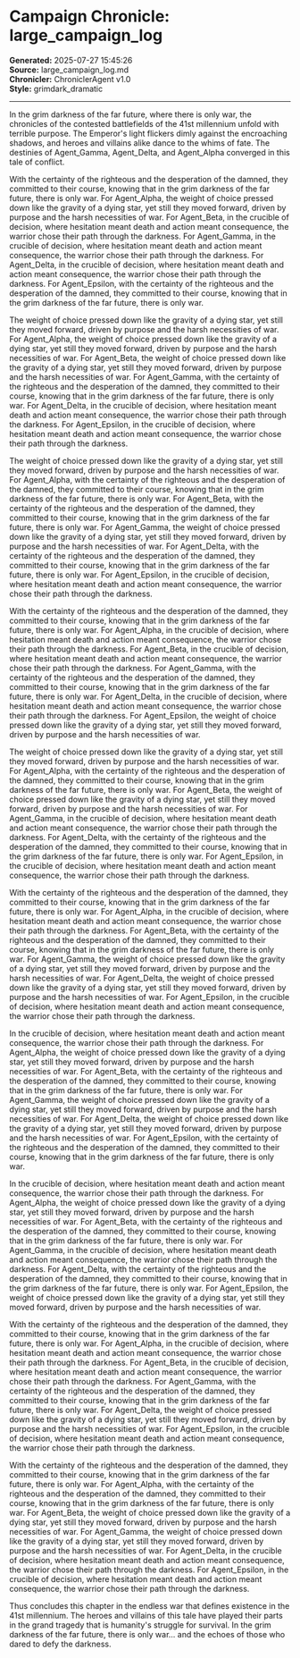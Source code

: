 # Campaign Chronicle: large_campaign_log

**Generated:** 2025-07-27 15:45:26  
**Source:** large_campaign_log.md  
**Chronicler:** ChroniclerAgent v1.0  
**Style:** grimdark_dramatic  

---

In the grim darkness of the far future, where there is only war, the chronicles of the contested battlefields of the 41st millennium unfold with terrible purpose. The Emperor's light flickers dimly against the encroaching shadows, and heroes and villains alike dance to the whims of fate. The destinies of Agent_Gamma, Agent_Delta, and Agent_Alpha converged in this tale of conflict.

With the certainty of the righteous and the desperation of the damned, they committed to their course, knowing that in the grim darkness of the far future, there is only war. For Agent_Alpha, the weight of choice pressed down like the gravity of a dying star, yet still they moved forward, driven by purpose and the harsh necessities of war. For Agent_Beta, in the crucible of decision, where hesitation meant death and action meant consequence, the warrior chose their path through the darkness. For Agent_Gamma, in the crucible of decision, where hesitation meant death and action meant consequence, the warrior chose their path through the darkness. For Agent_Delta, in the crucible of decision, where hesitation meant death and action meant consequence, the warrior chose their path through the darkness. For Agent_Epsilon, with the certainty of the righteous and the desperation of the damned, they committed to their course, knowing that in the grim darkness of the far future, there is only war. 

The weight of choice pressed down like the gravity of a dying star, yet still they moved forward, driven by purpose and the harsh necessities of war. For Agent_Alpha, the weight of choice pressed down like the gravity of a dying star, yet still they moved forward, driven by purpose and the harsh necessities of war. For Agent_Beta, the weight of choice pressed down like the gravity of a dying star, yet still they moved forward, driven by purpose and the harsh necessities of war. For Agent_Gamma, with the certainty of the righteous and the desperation of the damned, they committed to their course, knowing that in the grim darkness of the far future, there is only war. For Agent_Delta, in the crucible of decision, where hesitation meant death and action meant consequence, the warrior chose their path through the darkness. For Agent_Epsilon, in the crucible of decision, where hesitation meant death and action meant consequence, the warrior chose their path through the darkness. 

The weight of choice pressed down like the gravity of a dying star, yet still they moved forward, driven by purpose and the harsh necessities of war. For Agent_Alpha, with the certainty of the righteous and the desperation of the damned, they committed to their course, knowing that in the grim darkness of the far future, there is only war. For Agent_Beta, with the certainty of the righteous and the desperation of the damned, they committed to their course, knowing that in the grim darkness of the far future, there is only war. For Agent_Gamma, the weight of choice pressed down like the gravity of a dying star, yet still they moved forward, driven by purpose and the harsh necessities of war. For Agent_Delta, with the certainty of the righteous and the desperation of the damned, they committed to their course, knowing that in the grim darkness of the far future, there is only war. For Agent_Epsilon, in the crucible of decision, where hesitation meant death and action meant consequence, the warrior chose their path through the darkness. 

With the certainty of the righteous and the desperation of the damned, they committed to their course, knowing that in the grim darkness of the far future, there is only war. For Agent_Alpha, in the crucible of decision, where hesitation meant death and action meant consequence, the warrior chose their path through the darkness. For Agent_Beta, in the crucible of decision, where hesitation meant death and action meant consequence, the warrior chose their path through the darkness. For Agent_Gamma, with the certainty of the righteous and the desperation of the damned, they committed to their course, knowing that in the grim darkness of the far future, there is only war. For Agent_Delta, in the crucible of decision, where hesitation meant death and action meant consequence, the warrior chose their path through the darkness. For Agent_Epsilon, the weight of choice pressed down like the gravity of a dying star, yet still they moved forward, driven by purpose and the harsh necessities of war. 

The weight of choice pressed down like the gravity of a dying star, yet still they moved forward, driven by purpose and the harsh necessities of war. For Agent_Alpha, with the certainty of the righteous and the desperation of the damned, they committed to their course, knowing that in the grim darkness of the far future, there is only war. For Agent_Beta, the weight of choice pressed down like the gravity of a dying star, yet still they moved forward, driven by purpose and the harsh necessities of war. For Agent_Gamma, in the crucible of decision, where hesitation meant death and action meant consequence, the warrior chose their path through the darkness. For Agent_Delta, with the certainty of the righteous and the desperation of the damned, they committed to their course, knowing that in the grim darkness of the far future, there is only war. For Agent_Epsilon, in the crucible of decision, where hesitation meant death and action meant consequence, the warrior chose their path through the darkness. 

With the certainty of the righteous and the desperation of the damned, they committed to their course, knowing that in the grim darkness of the far future, there is only war. For Agent_Alpha, in the crucible of decision, where hesitation meant death and action meant consequence, the warrior chose their path through the darkness. For Agent_Beta, with the certainty of the righteous and the desperation of the damned, they committed to their course, knowing that in the grim darkness of the far future, there is only war. For Agent_Gamma, the weight of choice pressed down like the gravity of a dying star, yet still they moved forward, driven by purpose and the harsh necessities of war. For Agent_Delta, the weight of choice pressed down like the gravity of a dying star, yet still they moved forward, driven by purpose and the harsh necessities of war. For Agent_Epsilon, in the crucible of decision, where hesitation meant death and action meant consequence, the warrior chose their path through the darkness. 

In the crucible of decision, where hesitation meant death and action meant consequence, the warrior chose their path through the darkness. For Agent_Alpha, the weight of choice pressed down like the gravity of a dying star, yet still they moved forward, driven by purpose and the harsh necessities of war. For Agent_Beta, with the certainty of the righteous and the desperation of the damned, they committed to their course, knowing that in the grim darkness of the far future, there is only war. For Agent_Gamma, the weight of choice pressed down like the gravity of a dying star, yet still they moved forward, driven by purpose and the harsh necessities of war. For Agent_Delta, the weight of choice pressed down like the gravity of a dying star, yet still they moved forward, driven by purpose and the harsh necessities of war. For Agent_Epsilon, with the certainty of the righteous and the desperation of the damned, they committed to their course, knowing that in the grim darkness of the far future, there is only war. 

In the crucible of decision, where hesitation meant death and action meant consequence, the warrior chose their path through the darkness. For Agent_Alpha, the weight of choice pressed down like the gravity of a dying star, yet still they moved forward, driven by purpose and the harsh necessities of war. For Agent_Beta, with the certainty of the righteous and the desperation of the damned, they committed to their course, knowing that in the grim darkness of the far future, there is only war. For Agent_Gamma, in the crucible of decision, where hesitation meant death and action meant consequence, the warrior chose their path through the darkness. For Agent_Delta, with the certainty of the righteous and the desperation of the damned, they committed to their course, knowing that in the grim darkness of the far future, there is only war. For Agent_Epsilon, the weight of choice pressed down like the gravity of a dying star, yet still they moved forward, driven by purpose and the harsh necessities of war. 

With the certainty of the righteous and the desperation of the damned, they committed to their course, knowing that in the grim darkness of the far future, there is only war. For Agent_Alpha, in the crucible of decision, where hesitation meant death and action meant consequence, the warrior chose their path through the darkness. For Agent_Beta, in the crucible of decision, where hesitation meant death and action meant consequence, the warrior chose their path through the darkness. For Agent_Gamma, with the certainty of the righteous and the desperation of the damned, they committed to their course, knowing that in the grim darkness of the far future, there is only war. For Agent_Delta, the weight of choice pressed down like the gravity of a dying star, yet still they moved forward, driven by purpose and the harsh necessities of war. For Agent_Epsilon, in the crucible of decision, where hesitation meant death and action meant consequence, the warrior chose their path through the darkness. 

With the certainty of the righteous and the desperation of the damned, they committed to their course, knowing that in the grim darkness of the far future, there is only war. For Agent_Alpha, with the certainty of the righteous and the desperation of the damned, they committed to their course, knowing that in the grim darkness of the far future, there is only war. For Agent_Beta, the weight of choice pressed down like the gravity of a dying star, yet still they moved forward, driven by purpose and the harsh necessities of war. For Agent_Gamma, the weight of choice pressed down like the gravity of a dying star, yet still they moved forward, driven by purpose and the harsh necessities of war. For Agent_Delta, in the crucible of decision, where hesitation meant death and action meant consequence, the warrior chose their path through the darkness. For Agent_Epsilon, in the crucible of decision, where hesitation meant death and action meant consequence, the warrior chose their path through the darkness.

Thus concludes this chapter in the endless war that defines existence in the 41st millennium. The heroes and villains of this tale have played their parts in the grand tragedy that is humanity's struggle for survival. In the grim darkness of the far future, there is only war... and the echoes of those who dared to defy the darkness.